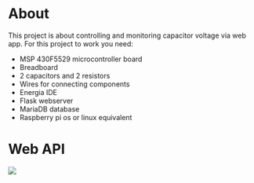 # About
This project is about controlling and monitoring capacitor voltage via web app. For this project to work you need:
- MSP 430F5529 microcontroller board
- Breadboard
- 2 capacitors and 2 resistors
- Wires for connecting components
- Energia IDE
- Flask webserver
- MariaDB database
- Raspberry pi os or linux equivalent

# Web API
![](https://user-images.githubusercontent.com/105446511/170385906-b48ee080-b89c-4ac6-99a5-d408c3621172.png)
